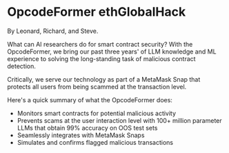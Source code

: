# OpcodeFormer ethGlobalHack

By Leonard, Richard, and Steve.

What can AI researchers do for smart contract security? With the OpcodeFormer, we bring our past three years' of LLM knowledge and ML experience to solving the long-standing task of malicious contract detection. 

Critically, we serve our technology as part of a MetaMask Snap that protects all users from being scammed at the transaction level.

Here's a quick summary of what the OpcodeFormer does:
- Monitors smart contracts for potential malicious activity
- Prevents scams at the user interaction level with 100+ million parameter LLMs that obtain 99% accuracy on OOS test sets
- Seamlessly integrates with MetaMask Snaps
- Simulates and confirms flagged malicious transactions
